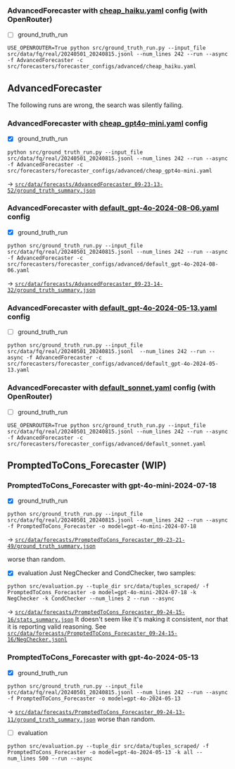 
### AdvancedForecaster with [cheap_haiku.yaml](src/forecasters/forecaster_configs/advanced/cheap_haiku.yaml) config (with OpenRouter)
- [ ] ground_truth_run
```
USE_OPENROUTER=True python src/ground_truth_run.py --input_file src/data/fq/real/20240501_20240815.jsonl --num_lines 242 --run --async -f AdvancedForecaster -c src/forecasters/forecaster_configs/advanced/cheap_haiku.yaml
```

## AdvancedForecaster
The following runs are wrong, the search was silently failing.
### AdvancedForecaster with [cheap_gpt4o-mini.yaml](src/forecasters/forecaster_configs/advanced/cheap_gpt4o-mini.yaml) config

- [x] ground_truth_run
```
python src/ground_truth_run.py --input_file src/data/fq/real/20240501_20240815.jsonl --num_lines 242 --run --async -f AdvancedForecaster -c src/forecasters/forecaster_configs/advanced/cheap_gpt4o-mini.yaml
```
-> [`src/data/forecasts/AdvancedForecaster_09-23-13-52/ground_truth_summary.json`](src/data/forecasts/AdvancedForecaster_09-23-13-52/ground_truth_summary.json)

### AdvancedForecaster with [default_gpt-4o-2024-08-06.yaml](src/forecasters/forecaster_configs/advanced/default_gpt-4o-2024-08-06.yaml) config
- [x] ground_truth_run
```
python src/ground_truth_run.py --input_file src/data/fq/real/20240501_20240815.jsonl --num_lines 242 --run --async -f AdvancedForecaster -c src/forecasters/forecaster_configs/advanced/default_gpt-4o-2024-08-06.yaml
```
-> [`src/data/forecasts/AdvancedForecaster_09-23-14-32/ground_truth_summary.json`](src/data/forecasts/AdvancedForecaster_09-23-14-32/ground_truth_summary.json)

### AdvancedForecaster with [default_gpt-4o-2024-05-13.yaml](src/forecasters/forecaster_configs/advanced/default_gpt-4o-2024-05-13.yaml) config
- [ ] ground_truth_run
```
python src/ground_truth_run.py --input_file src/data/fq/real/20240501_20240815.jsonl  --num_lines 242 --run --async -f AdvancedForecaster -c src/forecasters/forecaster_configs/advanced/default_gpt-4o-2024-05-13.yaml
```

### AdvancedForecaster with [default_sonnet.yaml](src/forecasters/forecaster_configs/advanced/default_sonnet.yaml) config (with OpenRouter)
- [ ] ground_truth_run
```
USE_OPENROUTER=True python src/ground_truth_run.py --input_file src/data/fq/real/20240501_20240815.jsonl --num_lines 242 --run --async -f AdvancedForecaster -c src/forecasters/forecaster_configs/advanced/default_sonnet.yaml
```


## PromptedToCons_Forecaster  (WIP)

### PromptedToCons_Forecaster with gpt-4o-mini-2024-07-18
- [x] ground_truth_run
```
python src/ground_truth_run.py --input_file src/data/fq/real/20240501_20240815.jsonl --num_lines 242 --run --async -f PromptedToCons_Forecaster -o model=gpt-4o-mini-2024-07-18
```
-> [`src/data/forecasts/PromptedToCons_Forecaster_09-23-21-49/ground_truth_summary.json`](src/data/forecasts/PromptedToCons_Forecaster_09-23-21-49/ground_truth_summary.json)

worse than random.

- [x] evaluation
Just NegChecker and CondChecker, two samples:
```
python src/evaluation.py --tuple_dir src/data/tuples_scraped/ -f PromptedToCons_Forecaster -o model=gpt-4o-mini-2024-07-18 -k NegChecker -k CondChecker --num_lines 2 --run --async
``` 
-> [`src/data/forecasts/PromptedToCons_Forecaster_09-24-15-16/stats_summary.json`](src/data/forecasts/PromptedToCons_Forecaster_09-24-15-16/stats_summary.json)
It doesn't seem like it's making it consistent, nor that it is reporting valid reasoning. See [`src/data/forecasts/PromptedToCons_Forecaster_09-24-15-16/NegChecker.jsonl`](src/data/forecasts/PromptedToCons_Forecaster_09-24-15-16/NegChecker.jsonl)

### PromptedToCons_Forecaster with gpt-4o-2024-05-13
- [x] ground_truth_run
```
python src/ground_truth_run.py --input_file src/data/fq/real/20240501_20240815.jsonl --num_lines 242 --run --async -f PromptedToCons_Forecaster -o model=gpt-4o-2024-05-13
```
-> [`src/data/forecasts/PromptedToCons_Forecaster_09-24-13-11/ground_truth_summary.json`](src/data/forecasts/PromptedToCons_Forecaster_09-24-13-11/ground_truth_summary.json)
worse than random.

- [ ] evaluation
```
python src/evaluation.py --tuple_dir src/data/tuples_scraped/ -f PromptedToCons_Forecaster -o model=gpt-4o-2024-05-13 -k all --num_lines 500 --run --async
``` 
